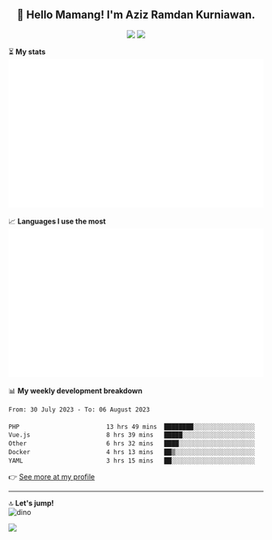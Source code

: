 <h2 align="center">👋 Hello Mamang! I'm Aziz Ramdan Kurniawan.</h2>  
<p align="center">
  <img src="https://komarev.com/ghpvc/?username=azizramdan">
  <img src="https://wakatime.com/badge/user/90056fa0-4c31-4eca-954e-2a3ac05896f9.svg">
</p>
    
⏳ **My stats**  
![](https://raw.githubusercontent.com/azizramdan/github-stats/master/generated/overview.svg#gh-dark-mode-only)

📈 **Languages I use the most**  
![](https://raw.githubusercontent.com/azizramdan/github-stats/master/generated/languages.svg#gh-dark-mode-only)

📊 **My weekly development breakdown**
<!--START_SECTION:waka-->

```txt
From: 30 July 2023 - To: 06 August 2023

PHP                        13 hrs 49 mins  ████████░░░░░░░░░░░░░░░░░   32.41 %
Vue.js                     8 hrs 39 mins   █████░░░░░░░░░░░░░░░░░░░░   20.31 %
Other                      6 hrs 32 mins   ████░░░░░░░░░░░░░░░░░░░░░   15.36 %
Docker                     4 hrs 13 mins   ██▒░░░░░░░░░░░░░░░░░░░░░░   09.90 %
YAML                       3 hrs 15 mins   ██░░░░░░░░░░░░░░░░░░░░░░░   07.65 %
```

<!--END_SECTION:waka-->
👉 [See more at my profile](https://wakatime.com/@azizramdan)
***
🔝 **Let's jump!**  
![dino](https://raw.githubusercontent.com/azizramdan/azizramdan/master/dino.gif)  

![](https://hit.yhype.me/github/profile?user_id=27954794)
